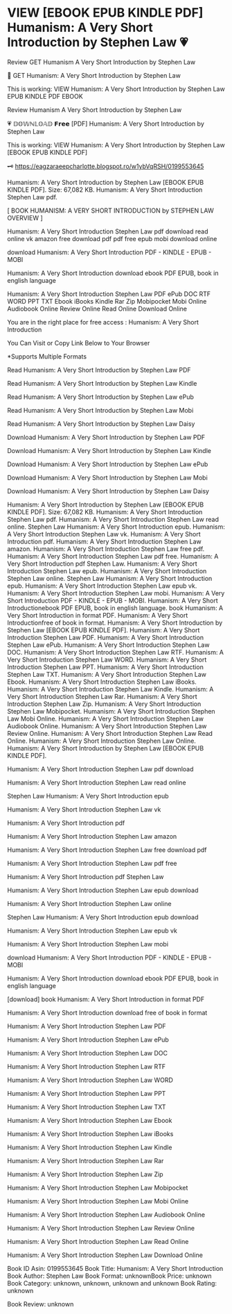 # VIEW [EBOOK EPUB KINDLE PDF] Humanism: A Very Short Introduction by  Stephen Law 💗
Review GET Humanism A Very Short Introduction by Stephen Law

📜 GET Humanism: A Very Short Introduction by Stephen Law

This is working: VIEW Humanism: A Very Short Introduction by Stephen Law EPUB KINDLE PDF EBOOK


Review Humanism A Very Short Introduction by Stephen Law

💗 𝔻𝕆𝕎ℕ𝕃𝕆𝔸𝔻 𝗙𝗿𝗲𝗲 [PDF] Humanism: A Very Short Introduction by Stephen Law

This is working: VIEW Humanism: A Very Short Introduction by Stephen Law [EBOOK EPUB KINDLE PDF]



🗝️ https://eagzaraeepcharlotte.blogspot.ro/w1ybVqRSH/0199553645



Humanism: A Very Short Introduction by Stephen Law [EBOOK EPUB KINDLE PDF]. Size: 67,082 KB. Humanism: A Very Short Introduction Stephen Law pdf.

[ BOOK HUMANISM: A VERY SHORT INTRODUCTION by STEPHEN LAW OVERVIEW ]

Humanism: A Very Short Introduction Stephen Law pdf download read online vk amazon free download pdf pdf free epub mobi download online

download Humanism: A Very Short Introduction PDF - KINDLE - EPUB - MOBI

Humanism: A Very Short Introduction download ebook PDF EPUB, book in english language

Humanism: A Very Short Introduction Stephen Law PDF ePub DOC RTF WORD PPT TXT Ebook iBooks Kindle Rar Zip Mobipocket Mobi Online Audiobook Online Review Online Read Online Download Online

You are in the right place for free access : Humanism: A Very Short Introduction

You Can Visit or Copy Link Below to Your Browser

*Supports Multiple Formats

Read Humanism: A Very Short Introduction by Stephen Law PDF

Read Humanism: A Very Short Introduction by Stephen Law Kindle

Read Humanism: A Very Short Introduction by Stephen Law ePub

Read Humanism: A Very Short Introduction by Stephen Law Mobi

Read Humanism: A Very Short Introduction by Stephen Law Daisy

Download Humanism: A Very Short Introduction by Stephen Law PDF

Download Humanism: A Very Short Introduction by Stephen Law Kindle

Download Humanism: A Very Short Introduction by Stephen Law ePub

Download Humanism: A Very Short Introduction by Stephen Law Mobi

Download Humanism: A Very Short Introduction by Stephen Law Daisy

Humanism: A Very Short Introduction by Stephen Law [EBOOK EPUB KINDLE PDF]. Size: 67,082 KB. Humanism: A Very Short Introduction Stephen Law pdf. Humanism: A Very Short Introduction Stephen Law read online. Stephen Law Humanism: A Very Short Introduction epub. Humanism: A Very Short Introduction Stephen Law vk. Humanism: A Very Short Introduction pdf. Humanism: A Very Short Introduction Stephen Law amazon. Humanism: A Very Short Introduction Stephen Law free pdf. Humanism: A Very Short Introduction Stephen Law pdf free. Humanism: A Very Short Introduction pdf Stephen Law. Humanism: A Very Short Introduction Stephen Law epub. Humanism: A Very Short Introduction Stephen Law online. Stephen Law Humanism: A Very Short Introduction epub. Humanism: A Very Short Introduction Stephen Law epub vk. Humanism: A Very Short Introduction Stephen Law mobi. Humanism: A Very Short Introduction PDF - KINDLE - EPUB - MOBI. Humanism: A Very Short Introductionebook PDF EPUB, book in english language. book Humanism: A Very Short Introduction in format PDF. Humanism: A Very Short Introductionfree of book in format. Humanism: A Very Short Introduction by Stephen Law [EBOOK EPUB KINDLE PDF]. Humanism: A Very Short Introduction Stephen Law PDF. Humanism: A Very Short Introduction Stephen Law ePub. Humanism: A Very Short Introduction Stephen Law DOC. Humanism: A Very Short Introduction Stephen Law RTF. Humanism: A Very Short Introduction Stephen Law WORD. Humanism: A Very Short Introduction Stephen Law PPT. Humanism: A Very Short Introduction Stephen Law TXT. Humanism: A Very Short Introduction Stephen Law Ebook. Humanism: A Very Short Introduction Stephen Law iBooks. Humanism: A Very Short Introduction Stephen Law Kindle. Humanism: A Very Short Introduction Stephen Law Rar. Humanism: A Very Short Introduction Stephen Law Zip. Humanism: A Very Short Introduction Stephen Law Mobipocket. Humanism: A Very Short Introduction Stephen Law Mobi Online. Humanism: A Very Short Introduction Stephen Law Audiobook Online. Humanism: A Very Short Introduction Stephen Law Review Online. Humanism: A Very Short Introduction Stephen Law Read Online. Humanism: A Very Short Introduction Stephen Law Online. Humanism: A Very Short Introduction by Stephen Law [EBOOK EPUB KINDLE PDF].

Humanism: A Very Short Introduction Stephen Law pdf download

Humanism: A Very Short Introduction Stephen Law read online

Stephen Law Humanism: A Very Short Introduction epub

Humanism: A Very Short Introduction Stephen Law vk

Humanism: A Very Short Introduction pdf

Humanism: A Very Short Introduction Stephen Law amazon

Humanism: A Very Short Introduction Stephen Law free download pdf

Humanism: A Very Short Introduction Stephen Law pdf free

Humanism: A Very Short Introduction pdf Stephen Law

Humanism: A Very Short Introduction Stephen Law epub download

Humanism: A Very Short Introduction Stephen Law online

Stephen Law Humanism: A Very Short Introduction epub download

Humanism: A Very Short Introduction Stephen Law epub vk

Humanism: A Very Short Introduction Stephen Law mobi

download Humanism: A Very Short Introduction PDF - KINDLE - EPUB - MOBI

Humanism: A Very Short Introduction download ebook PDF EPUB, book in english language

[download] book Humanism: A Very Short Introduction in format PDF

Humanism: A Very Short Introduction download free of book in format

Humanism: A Very Short Introduction Stephen Law PDF

Humanism: A Very Short Introduction Stephen Law ePub

Humanism: A Very Short Introduction Stephen Law DOC

Humanism: A Very Short Introduction Stephen Law RTF

Humanism: A Very Short Introduction Stephen Law WORD

Humanism: A Very Short Introduction Stephen Law PPT

Humanism: A Very Short Introduction Stephen Law TXT

Humanism: A Very Short Introduction Stephen Law Ebook

Humanism: A Very Short Introduction Stephen Law iBooks

Humanism: A Very Short Introduction Stephen Law Kindle

Humanism: A Very Short Introduction Stephen Law Rar

Humanism: A Very Short Introduction Stephen Law Zip

Humanism: A Very Short Introduction Stephen Law Mobipocket

Humanism: A Very Short Introduction Stephen Law Mobi Online

Humanism: A Very Short Introduction Stephen Law Audiobook Online

Humanism: A Very Short Introduction Stephen Law Review Online

Humanism: A Very Short Introduction Stephen Law Read Online

Humanism: A Very Short Introduction Stephen Law Download Online

Book ID Asin: 0199553645
Book Title: Humanism: A Very Short Introduction
Book Author: Stephen Law
Book Format: unknownBook Price: unknown
Book Category: unknown, unknown, unknown and unknown
Book Rating: unknown

Book Review: unknown
